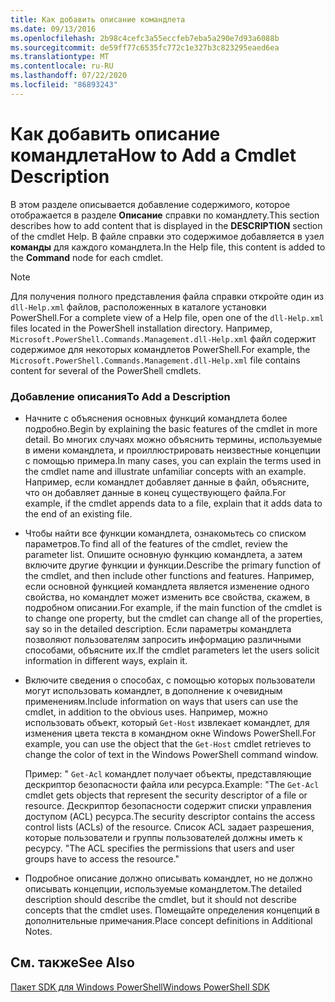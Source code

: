 ```yaml
---
title: Как добавить описание командлета
ms.date: 09/13/2016
ms.openlocfilehash: 2b98c4cefc3a55eccfeb7eba5a290e7d93a6088b
ms.sourcegitcommit: de59ff77c6535fc772c1e327b3c823295eaed6ea
ms.translationtype: MT
ms.contentlocale: ru-RU
ms.lasthandoff: 07/22/2020
ms.locfileid: "86893243"
---
```

# <a name="how-to-add-a-cmdlet-description"></a><span data-ttu-id="fc1ab-102">Как добавить описание командлета</span><span class="sxs-lookup"><span data-stu-id="fc1ab-102">How to Add a Cmdlet Description</span></span>

<span data-ttu-id="fc1ab-103">В этом разделе описывается добавление содержимого, которое отображается в разделе **Описание** справки по командлету.</span><span class="sxs-lookup"><span data-stu-id="fc1ab-103">This section describes how to add content that is displayed in the **DESCRIPTION** section of the cmdlet Help.</span></span> <span data-ttu-id="fc1ab-104">В файле справки это содержимое добавляется в узел **команды** для каждого командлета.</span><span class="sxs-lookup"><span data-stu-id="fc1ab-104">In the Help file, this content is added to the **Command** node for each cmdlet.</span></span>

> [!NOTE]
> <span data-ttu-id="fc1ab-105">Для получения полного представления файла справки откройте один из `dll-Help.xml` файлов, расположенных в каталоге установки PowerShell.</span><span class="sxs-lookup"><span data-stu-id="fc1ab-105">For a complete view of a Help file, open one of the `dll-Help.xml` files located in the PowerShell installation directory.</span></span> <span data-ttu-id="fc1ab-106">Например, `Microsoft.PowerShell.Commands.Management.dll-Help.xml` файл содержит содержимое для некоторых командлетов PowerShell.</span><span class="sxs-lookup"><span data-stu-id="fc1ab-106">For example, the `Microsoft.PowerShell.Commands.Management.dll-Help.xml` file contains content for several of the PowerShell cmdlets.</span></span>

### <a name="to-add-a-description"></a><span data-ttu-id="fc1ab-107">Добавление описания</span><span class="sxs-lookup"><span data-stu-id="fc1ab-107">To Add a Description</span></span>

- <span data-ttu-id="fc1ab-108">Начните с объяснения основных функций командлета более подробно.</span><span class="sxs-lookup"><span data-stu-id="fc1ab-108">Begin by explaining the basic features of the cmdlet in more detail.</span></span> <span data-ttu-id="fc1ab-109">Во многих случаях можно объяснить термины, используемые в имени командлета, и проиллюстрировать неизвестные концепции с помощью примера.</span><span class="sxs-lookup"><span data-stu-id="fc1ab-109">In many cases, you can explain the terms used in the cmdlet name and illustrate unfamiliar concepts with an example.</span></span> <span data-ttu-id="fc1ab-110">Например, если командлет добавляет данные в файл, объясните, что он добавляет данные в конец существующего файла.</span><span class="sxs-lookup"><span data-stu-id="fc1ab-110">For example, if the cmdlet appends data to a file, explain that it adds data to the end of an existing file.</span></span>

- <span data-ttu-id="fc1ab-111">Чтобы найти все функции командлета, ознакомьтесь со списком параметров.</span><span class="sxs-lookup"><span data-stu-id="fc1ab-111">To find all of the features of the cmdlet, review the parameter list.</span></span> <span data-ttu-id="fc1ab-112">Опишите основную функцию командлета, а затем включите другие функции и функции.</span><span class="sxs-lookup"><span data-stu-id="fc1ab-112">Describe the primary function of the cmdlet, and then include other functions and features.</span></span> <span data-ttu-id="fc1ab-113">Например, если основной функцией командлета является изменение одного свойства, но командлет может изменить все свойства, скажем, в подробном описании.</span><span class="sxs-lookup"><span data-stu-id="fc1ab-113">For example, if the main function of the cmdlet is to change one property, but the cmdlet can change all of the properties, say so in the detailed description.</span></span> <span data-ttu-id="fc1ab-114">Если параметры командлета позволяют пользователям запросить информацию различными способами, объясните их.</span><span class="sxs-lookup"><span data-stu-id="fc1ab-114">If the cmdlet parameters let the users solicit information in different ways, explain it.</span></span>

- <span data-ttu-id="fc1ab-115">Включите сведения о способах, с помощью которых пользователи могут использовать командлет, в дополнение к очевидным применениям.</span><span class="sxs-lookup"><span data-stu-id="fc1ab-115">Include information on ways that users can use the cmdlet, in addition to the obvious uses.</span></span> <span data-ttu-id="fc1ab-116">Например, можно использовать объект, который `Get-Host` извлекает командлет, для изменения цвета текста в командном окне Windows PowerShell.</span><span class="sxs-lookup"><span data-stu-id="fc1ab-116">For example, you can use the object that the `Get-Host` cmdlet retrieves to change the color of text in the Windows PowerShell command window.</span></span>

  <span data-ttu-id="fc1ab-117">Пример: " `Get-Acl` командлет получает объекты, представляющие дескриптор безопасности файла или ресурса.</span><span class="sxs-lookup"><span data-stu-id="fc1ab-117">Example: "The `Get-Acl` cmdlet gets objects that represent the security descriptor of a file or resource.</span></span> <span data-ttu-id="fc1ab-118">Дескриптор безопасности содержит списки управления доступом (ACL) ресурса.</span><span class="sxs-lookup"><span data-stu-id="fc1ab-118">The security descriptor contains the access control lists (ACLs) of the resource.</span></span> <span data-ttu-id="fc1ab-119">Список ACL задает разрешения, которые пользователи и группы пользователей должны иметь к ресурсу. "</span><span class="sxs-lookup"><span data-stu-id="fc1ab-119">The ACL specifies the permissions that users and user groups have to access the resource."</span></span>

- <span data-ttu-id="fc1ab-120">Подробное описание должно описывать командлет, но не должно описывать концепции, используемые командлетом.</span><span class="sxs-lookup"><span data-stu-id="fc1ab-120">The detailed description should describe the cmdlet, but it should not describe concepts that the cmdlet uses.</span></span> <span data-ttu-id="fc1ab-121">Помещайте определения концепций в дополнительные примечания.</span><span class="sxs-lookup"><span data-stu-id="fc1ab-121">Place concept definitions in Additional Notes.</span></span>

## <a name="see-also"></a><span data-ttu-id="fc1ab-122">См. также</span><span class="sxs-lookup"><span data-stu-id="fc1ab-122">See Also</span></span>

[<span data-ttu-id="fc1ab-123">Пакет SDK для Windows PowerShell</span><span class="sxs-lookup"><span data-stu-id="fc1ab-123">Windows PowerShell SDK</span></span>](../windows-powershell-reference.md)
